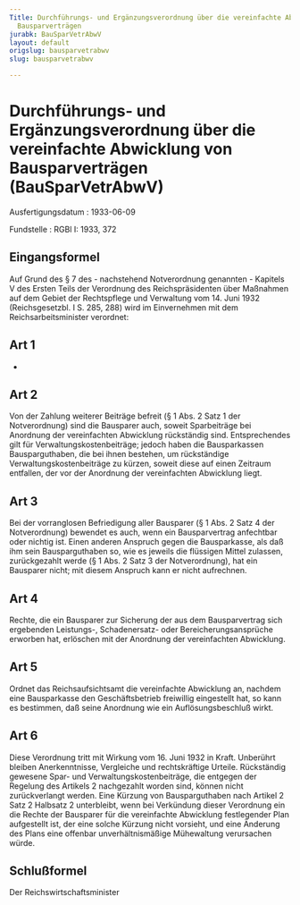 ```yaml
---
Title: Durchführungs- und Ergänzungsverordnung über die vereinfachte Abwicklung von
  Bausparverträgen
jurabk: BauSparVetrAbwV
layout: default
origslug: bausparvetrabwv
slug: bausparvetrabwv

---
```


# Durchführungs- und Ergänzungsverordnung über die vereinfachte Abwicklung von Bausparverträgen (BauSparVetrAbwV)

Ausfertigungsdatum
:   1933-06-09

Fundstelle
:   RGBl I: 1933, 372



## Eingangsformel

Auf Grund des § 7 des - nachstehend Notverordnung genannten - Kapitels
V des Ersten Teils der Verordnung des Reichspräsidenten über Maßnahmen
auf dem Gebiet der Rechtspflege und Verwaltung vom 14. Juni 1932
(Reichsgesetzbl. I S. 285, 288) wird im Einvernehmen mit dem
Reichsarbeitsminister verordnet:


## Art 1

-


## Art 2

Von der Zahlung weiterer Beiträge befreit (§ 1 Abs. 2 Satz 1 der
Notverordnung) sind die Bausparer auch, soweit Sparbeiträge bei
Anordnung der vereinfachten Abwicklung rückständig sind.
Entsprechendes gilt für Verwaltungskostenbeiträge; jedoch haben die
Bausparkassen Bausparguthaben, die bei ihnen bestehen, um rückständige
Verwaltungskostenbeiträge zu kürzen, soweit diese auf einen Zeitraum
entfallen, der vor der Anordnung der vereinfachten Abwicklung liegt.


## Art 3

Bei der vorranglosen Befriedigung aller Bausparer (§ 1 Abs. 2 Satz 4
der Notverordnung) bewendet es auch, wenn ein Bausparvertrag
anfechtbar oder nichtig ist. Einen anderen Anspruch gegen die
Bausparkasse, als daß ihm sein Bausparguthaben so, wie es jeweils die
flüssigen Mittel zulassen, zurückgezahlt werde (§ 1 Abs. 2 Satz 3 der
Notverordnung), hat ein Bausparer nicht; mit diesem Anspruch kann er
nicht aufrechnen.


## Art 4

Rechte, die ein Bausparer zur Sicherung der aus dem Bausparvertrag
sich ergebenden Leistungs-, Schadenersatz- oder Bereicherungsansprüche
erworben hat, erlöschen mit der Anordnung der vereinfachten
Abwicklung.


## Art 5

Ordnet das
Reichsaufsichtsamt              die vereinfachte Abwicklung an,
nachdem eine Bausparkasse den Geschäftsbetrieb freiwillig eingestellt
hat, so kann es bestimmen, daß seine Anordnung wie ein
Auflösungsbeschluß wirkt.


## Art 6

Diese Verordnung tritt mit Wirkung vom 16. Juni 1932 in Kraft.
Unberührt bleiben Anerkenntnisse, Vergleiche und rechtskräftige
Urteile. Rückständig gewesene Spar- und Verwaltungskostenbeiträge, die
entgegen der Regelung des Artikels 2 nachgezahlt worden sind, können
nicht zurückverlangt werden. Eine Kürzung von Bausparguthaben nach
Artikel 2 Satz 2 Halbsatz 2 unterbleibt, wenn bei Verkündung dieser
Verordnung ein die Rechte der Bausparer für die vereinfachte
Abwicklung festlegender Plan aufgestellt ist, der eine solche Kürzung
nicht vorsieht, und eine Änderung des Plans eine offenbar
unverhältnismäßige Mühewaltung verursachen würde.


## Schlußformel

Der Reichswirtschaftsminister

